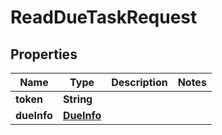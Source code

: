 

# ReadDueTaskRequest


## Properties

| Name | Type | Description | Notes |
|------------ | ------------- | ------------- | -------------|
|**token** | **String** |  |  |
|**dueInfo** | [**DueInfo**](DueInfo.md) |  |  |



